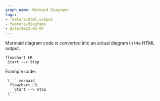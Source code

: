 ```yaml
---
graph_name: Mermaid Diagrams
tags:
- feature/html_output
- feature/diagrams
- date/2022-02-04
---
```


Mermaid diagram code is converted into an actual diagram in the HTML output.

```mermaid  
flowchart LR  
 Start --> Stop 
```


Example code:

```
 \``` mermaid
  flowchart LR  
    Start --> Stop 
 \```
```
